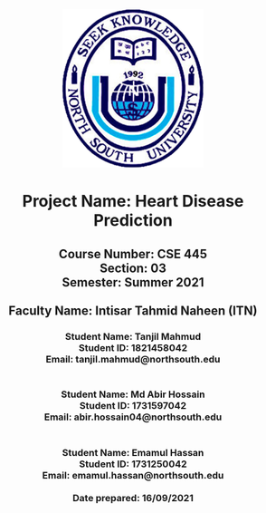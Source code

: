 <p align="center">
  <img width="250" height="280" src="images/nsulogo.png">
</p>                                        









  <h1 align="center">Project Name: Heart Disease Prediction</h1>
  <h2 align ="center">Course Number: CSE 445<br>
  Section: 03</br>
  Semester: Summer 2021</br><br>
  Faculty Name: Intisar Tahmid Naheen (ITN)</h2>
  <h3 align="center">Student Name: Tanjil Mahmud<br>
  Student ID: 1821458042<br>
  Email: tanjil.mahmud@northsouth.edu <br><br>
  <h3 align="center">Student Name: Md Abir Hossain<br>
  Student ID: 1731597042<br>
  Email: abir.hossain04@northsouth.edu <br><br>
  <h3 align="center">Student Name: Emamul Hassan<br>
  Student ID: 1731250042<br>
  Email: emamul.hassan@northsouth.edu <br><br>
  Date prepared: 16/09/2021</h3><br><br><br>
